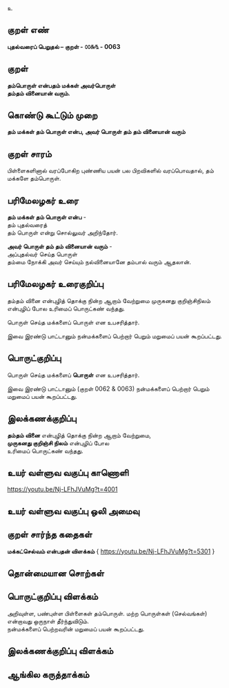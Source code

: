 உ

## குறள் எண் 

**புதல்வரைப் பெறுதல் – குறள் - ௦௦௬௩ - 0063** 

## குறள் 

**தம்பொருள் என்பதம் மக்கள் அவர்பொருள்  
தம்தம் வினையான் வரும்.** 

## கொண்டு கூட்டும் முறை

**தம் மக்கள் தம் பொருள் என்ப, அவர் பொருள் தம் தம் வினையான் வரும்**   

## குறள் சாரம் 

பிள்ளைகளினால் வரப்போகிற புண்ணிய பயன் பல பிறவிகளில் வரப்பொவதால், தம் மக்களே தம்பொருள். 

## பரிமேலழகர் உரை

**தம் மக்கள் தம் பொருள் என்ப** -  
தம் புதல்வரைத்  
தம் பொருள் என்று சொல்லுவர் அறிந்தோர்.  

**அவர் பொருள் தம் தம் வினையான் வரும்** -  
அப்புதல்வர் செய்த பொருள்  
தம்மை நோக்கி அவர் செய்யும் நல்வினையானே தம்பால் வரும் ஆதலான்.	  

## பரிமேலழகர் உரைகுறிப்பு   

தம்தம் வினை என்புழித் தொக்கு நின்ற ஆறாம் வேற்றுமை முருகனது குறிஞ்சிநிலம் என்புழிப் போல உரிமைப் பொருட்கண் வந்தது.

பொருள் செய்த மக்களைப் பொருள் என உபசரித்தார்.

இவை இரண்டு பாட்டானும் நன்மக்களைப் பெற்றார் பெறும் மறுமைப் பயன் கூறப்பட்டது.

## பொருட்குறிப்பு 

பொருள் செய்த மக்களைப் **பொருள்** என உபசரித்தார்.  

இவை இரண்டு பாட்டானும் (குறள் 0062 & 0063) நன்மக்களைப் பெற்றார் பெறும் மறுமைப் பயன் கூறப்பட்டது. 

## இலக்கணக்குறிப்பு  

**தம்தம் வினை** என்புழித் தொக்கு நின்ற ஆறாம் வேற்றுமை,  
**முருகனது குறிஞ்சி நிலம்** என்புழிப் போல  
உரிமைப் பொருட்கண் வந்தது.  

## உயர் வள்ளுவ வகுப்பு காணொளி

https://youtu.be/Nj-LFhJVuMg?t=4001

## உயர் வள்ளுவ வகுப்பு ஒலி அமைவு 

 
## குறள் சார்ந்த கதைகள் 

**மக்கட்செல்வம் என்பதன் விளக்கம்** { https://youtu.be/Nj-LFhJVuMg?t=5301 }

## தொன்மையான சொற்கள்


## பொருட்குறிப்பு விளக்கம்

அறிவுள்ள, பண்புள்ள பிள்ளைகள் தம்பொருள். மற்ற பொருள்கள் (செல்வங்கள்) என்றாவது ஒருநாள் தீர்ந்துவிடும்.  
நன்மக்களைப் பெற்றவரின் மறுமைப் பயன் கூறப்பட்டது.  

## இலக்கணக்குறிப்பு விளக்கம்


## ஆங்கில கருத்தாக்கம் 


